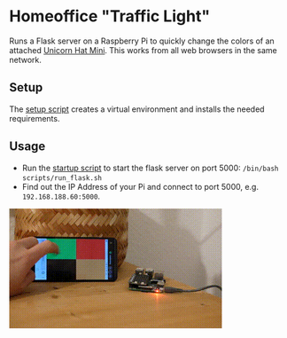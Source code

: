 # Homeoffice "Traffic Light"
Runs a Flask server on a Raspberry Pi to quickly change the colors of an attached [Unicorn Hat Mini](https://shop.pimoroni.com/products/unicorn-hat-mini). This works from all web browsers in the same network.

## Setup
The [setup script](scripts/prepare_local_env.sh) creates a virtual environment and installs the needed requirements. 


## Usage
- Run the [startup script](scripts/run_flask.sh) to start the flask server on port 5000: ```/bin/bash scripts/run_flask.sh```
- Find out the IP Address of your Pi and connect to port 5000, e.g. `192.168.188.60:5000`.

![](docs/demo.gif)